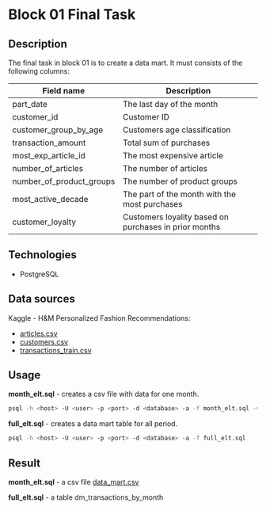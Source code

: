 # Block 01 Final Task

## Description

The final task in block 01 is to create a data mart. It must consists of the following columns:

| Field name               | Description                                            |
| ------------------------ | ------------------------------------------------------ |
| part_date                | The last day of the month                              |
| customer_id              | Customer ID                                            |
| customer_group_by_age    | Customers age classification                           |
| transaction_amount       | Total sum of purchases                                 |
| most_exp_article_id      | The most expensive article                             |
| number_of_articles       | The number of articles                                 |
| number_of_product_groups | The number of product groups                           |
| most_active_decade       | The part of the month with the most purchases          |
| customer_loyalty         | Customers loyality based on purchases in prior months |

## Technologies

- PostgreSQL

## Data sources

Kaggle - H&M Personalized Fashion Recommendations:

- [articles.csv](https://www.kaggle.com/competitions/h-and-m-personalized-fashion-recommendations/data?select=articles.csv)
- [customers.csv](https://www.kaggle.com/competitions/h-and-m-personalized-fashion-recommendations/data?select=articles.csv)
- [transactions_train.csv](https://www.kaggle.com/competitions/h-and-m-personalized-fashion-recommendations/data?select=articles.csv)

## Usage

**month_elt.sql** - creates a csv file with data for one month.

```bash
psql -h <host> -U <user> -p <port> -d <database> -a -f month_elt.sql -v part_date="'<date>'"
```

**full_elt.sql** - creates a data mart table for all period.

```bash
psql -h <host> -U <user> -p <port> -d <database> -a -f full_elt.sql
```

## Result

**month_elt.sql** - a csv file [data_mart.csv](data/data_mart.csv)

**full_elt.sql** - a table dm_transactions_by_month

